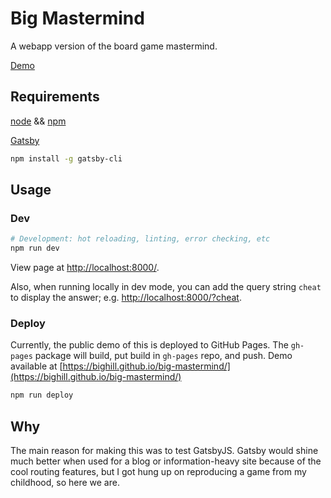 # Big Mastermind

A webapp version of the board game mastermind.

[Demo](https://bighill.github.io/big-mastermind/)

## Requirements

[node](https://nodejs.dev) && [npm](https://www.npmjs.com/)

[Gatsby](https://www.gatsbyjs.org)

```bash
npm install -g gatsby-cli
```

## Usage

### Dev

```bash
# Development: hot reloading, linting, error checking, etc
npm run dev
```

View page at [http://localhost:8000/](http://localhost:8000/).

Also, when running locally in dev mode, you can add the query string `cheat` to display the answer; e.g. [http://localhost:8000/?cheat](http://localhost:8000/?cheat).

### Deploy

Currently, the public demo of this is deployed to GitHub Pages. The `gh-pages` package will build, put build in `gh-pages` repo, and push. Demo available at [https://bighill.github.io/big-mastermind/](https://bighill.github.io/big-mastermind/)

```bash
npm run deploy
```

## Why

The main reason for making this was to test GatsbyJS. Gatsby would shine much better when used for a blog or information-heavy site because of the cool routing features, but I got hung up on reproducing a game from my childhood, so here we are.
